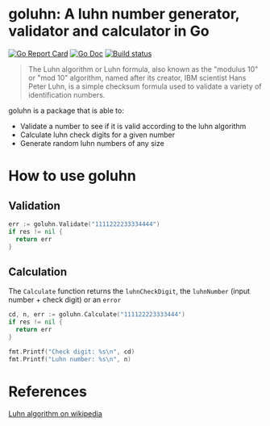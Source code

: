 # goluhn: A luhn number generator, validator and calculator in Go
[![Go Report Card](https://goreportcard.com/badge/github.com/ShiraazMoollatjie/goluhn?style=flat-square)](https://goreportcard.com/report/github.com/ShiraazMoollatjie/goluhn)
[![Go Doc](https://img.shields.io/badge/godoc-reference-blue.svg?style=flat-square)](http://godoc.org/github.com/ShiraazMoollatjie/goluhn)
[![Build status](https://ci.appveyor.com/api/projects/status/qiyndko2krd4ltep?svg=true)](https://ci.appveyor.com/project/ShiraazMoollatjie/goluhn)


> The Luhn algorithm or Luhn formula, also known as the "modulus 10" or "mod 10" algorithm, named after its creator, 
> IBM scientist Hans Peter Luhn, is a simple checksum formula used to validate a variety of identification numbers.

goluhn is a package that is able to:

* Validate a number to see if it is valid according to the luhn algorithm
* Calculate luhn check digits for a given number
* Generate random luhn numbers of any size

# How to use goluhn

## Validation

```go
err := goluhn.Validate("1111222233334444")
if res != nil {
  return err
}
```

## Calculation
The `Calculate` function returns the `luhnCheckDigit`, the `luhnNumber` (input number + check digit) or an `error`
```go
cd, n, err := goluhn.Calculate("111122223333444")
if res != nil {
  return err
}

fmt.Printf("Check digit: %s\n", cd)
fmt.Printf("Luhn number: %s\n", n)
```

# References

[Luhn algorithm on wikipedia](https://en.wikipedia.org/wiki/Luhn_algorithm)